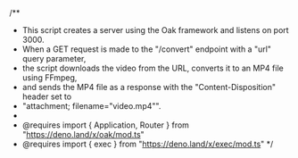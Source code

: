 /**
 * This script creates a server using the Oak framework and listens on port 3000.
 * When a GET request is made to the "/convert" endpoint with a "url" query parameter,
 * the script downloads the video from the URL, converts it to an MP4 file using FFmpeg,
 * and sends the MP4 file as a response with the "Content-Disposition" header set to
 * "attachment; filename="video.mp4"".
 *
 * @requires import { Application, Router } from "https://deno.land/x/oak/mod.ts"
 * @requires import { exec } from "https://deno.land/x/exec/mod.ts"
 */
